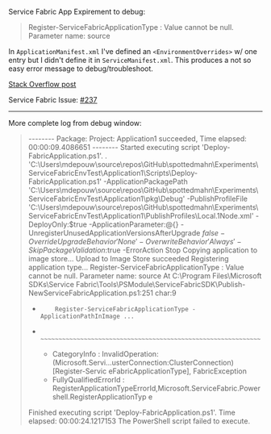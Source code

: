 Service Fabric App Expirement to debug:

>Register-ServiceFabricApplicationType : Value cannot be null.
>Parameter name: source

In `ApplicationManifest.xml` I've defined an `<EnvironmentOverrides>` w/ one entry but I didn't define it in `ServiceManifest.xml`.  This produces a not so easy error message to debug/troubleshoot.

[Stack Overflow post](https://stackoverflow.com/questions/47888749/register-servicefabricapplicationtype-value-cannot-be-null-parameter-name-so)

Service Fabric Issue: [#237](https://github.com/Azure/service-fabric-issues/issues/718)

---

More complete log from debug window:

>-------- Package: Project: Application1 succeeded, Time elapsed: 00:00:09.4086651 --------
>Started executing script 'Deploy-FabricApplication.ps1'.
>. 'C:\Users\mdepouw\source\repos\GitHub\spottedmahn\Experiments\ServiceFabricEnvTest\Application1\Scripts\Deploy-FabricApplication.ps1' -ApplicationPackagePath 'C:\Users\mdepouw\source\repos\GitHub\spottedmahn\Experiments\ServiceFabricEnvTest\Application1\pkg\Debug' -PublishProfileFile 'C:\Users\mdepouw\source\repos\GitHub\spottedmahn\Experiments\ServiceFabricEnvTest\Application1\PublishProfiles\Local.1Node.xml' -DeployOnly:$true -ApplicationParameter:@{} -UnregisterUnusedApplicationVersionsAfterUpgrade $false -OverrideUpgradeBehavior 'None' -OverwriteBehavior 'Always' -SkipPackageValidation:$true -ErrorAction Stop
>Copying application to image store...
>Upload to Image Store succeeded
>Registering application type...
>Register-ServiceFabricApplicationType : Value cannot be null.
>Parameter name: source
>At C:\Program Files\Microsoft SDKs\Service 
>Fabric\Tools\PSModule\ServiceFabricSDK\Publish-NewServiceFabricApplication.ps1:251 char:9
>+         Register-ServiceFabricApplicationType -ApplicationPathInImage ...
>+         ~~~~~~~~~~~~~~~~~~~~~~~~~~~~~~~~~~~~~~~~~~~~~~~~~~~~~~~~~~~~~
>    + CategoryInfo          : InvalidOperation: (Microsoft.Servi...usterConnection:ClusterConnection) [Register-Servic 
>   eFabricApplicationType], FabricException
>    + FullyQualifiedErrorId : RegisterApplicationTypeErrorId,Microsoft.ServiceFabric.Powershell.RegisterApplicationTyp 
>   e
> 
>Finished executing script 'Deploy-FabricApplication.ps1'.
>Time elapsed: 00:00:24.1217153
>The PowerShell script failed to execute.